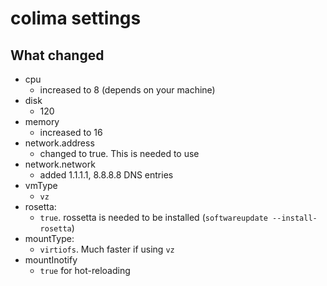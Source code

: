 # colima settings

## What changed

- cpu
  - increased to 8 (depends on your machine)
- disk
  - 120
- memory
  - increased to 16
- network.address
  - changed to true. This is needed to use
- network.network
  - added 1.1.1.1, 8.8.8.8 DNS entries
- vmType
  - `vz`
- rosetta:
  - `true`. rossetta is needed to be installed (`softwareupdate --install-rosetta`)
- mountType:
  - `virtiofs`. Much faster if using `vz`
- mountInotify
  - `true` for hot-reloading
